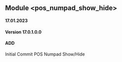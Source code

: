 ## Module <pos_numpad_show_hide>

#### 17.01.2023
#### Version 17.0.1.0.0
#### ADD
Initial Commit  POS Numpad Show/Hide

